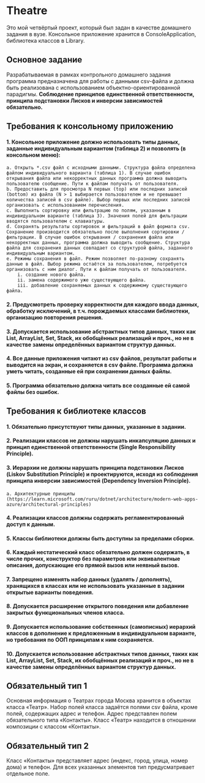 # Theatre
Это мой четвёртый проект, который был задан в качестве домашнего задания в вузе. Консольное приложение хранится в ConsoleApplication, библиотека классов в Library.
## Основное задание
Разрабатываемая в рамках контрольного домашнего задания программа предназначена для работы с данными csv-файла и должна быть реализована с использованием объектно-ориентированной парадигмы. 
**Соблюдение принципов единственной ответственности, принципа подстановки Лисков и инверсии зависимостей обязательно.**
## Требования к консольному приложению
#### 1. Консольное приложение должно использовать типы данных, заданные индивидуальным вариантом (таблица 2) и позволять (в консольном меню):
	a. Открыть *.csv файл с исходными данными. Структура файла определена файлом индивидуального варианта (таблица 1). В случае ошибок открывания файла или некорректных данных программа должна выводить пользователю сообщение. Пути к файлам получать от пользователя.
	b. Предоставить для просмотра N первых (top) или последних записей (bottom) из файла (N > 1 выбирается пользователем и не превышает количества записей в csv файле). Выбор первых или последних записей организовать с использованием перечисления.
	c. Выполнить сортировку или фильтрацию по полям, указанным в индивидуальном варианте (таблица 3). Значения полей для фильтрации вводятся пользователем с клавиатуры.
	d. Сохранять результаты сортировок и фильтраций в файл формата csv. Сохранение производится обязательно после выполнения сортировки / фильтрации. В случае ошибок открывания / сохранения файла или некорректных данных, программа должна выводить сообщение. Структура файла для сохранения данных совпадает со структурой файла, заданного индивидуальным вариантом.
	e. Режимы сохранения в файл. Режим позволяет по-разному сохранять данные в файл. Выбор режима остаётся за пользователем, потребуется организовать с ним диалог. Пути к файлам получать от пользователя.
		i. создание нового файла.
		ii. замена содержимого уже существующего файла.
		iii. добавление сохраняемых данных к содержимому существующего файла.
#### 2. Предусмотреть проверку корректности для каждого ввода данных, обработку исключений, в т.ч. порождаемых классами библиотеки, организацию повторения решения.
#### 3. Допускается использование абстрактных типов данных, таких как List, ArrayList, Set, Stack, их обобщённых реализаций и проч., но не в качестве замены определённых вариантом структур данных.
#### 4. Все данные приложения читают из csv файлов, результат работы и выводится на экран, и сохраняется в csv файле. Программа должна уметь читать, созданные ей при сохранении данных файлы.
#### 5. Программа обязательно должна читать все созданные ей самой файлы без ошибок.
## Требования к библиотеке классов
#### 1. Обязательно присутствуют типы данных, указанные в задании.
#### 2. Реализации классов не должны нарушать инкапсуляцию данных и принцип единственной ответственности (Single Responsibility Principle).
#### 3. Иерархии не должны нарушать принципа подстановки Лисков (Liskov Substitution Principle) и проектируются, исходя из соблюдения принципа инверсии зависимостей (Dependency Inversion Principle).
	a. Архитектурные принципы (https://learn.microsoft.com/ruru/dotnet/architecture/modern-web-apps-azure/architectural-principles) 
#### 4. Реализации классов должны содержать регламентированный доступ к данным.
#### 5. Классы библиотеки должны быть доступны за пределами сборки.
#### 6. Каждый нестатический класс обязательно должен содержать, в числе прочих, конструктор без параметров или эквивалентные описания, допускающие его прямой вызов или неявный вызов.
#### 7. Запрещено изменять набор данных (удалять / дополнять), хранящихся в классах или не использовать указанные в задании открытые варианты поведения.
#### 8. Допускается расширение открытого поведения или добавление закрытых функциональных членов класса.
#### 9. Допускается использование собственных (самописных) иерархий классов в дополнение к предложенным в индивидуальном варианте, но требования по ООП принципам к ним сохраняется.
#### 10. Допускается использование абстрактных типов данных, таких как List, ArrayList, Set, Stack, их обобщённых реализаций и проч., но не в качестве замены определённых вариантом структур данных.
## Обязательный тип 1
Основная информация о Театрах города Москва хранится в объектах класса «Театр». Набор полей класса задаётся полями csv файла, кроме полей, содержащих адрес и телефон. Адрес представлен полем обязательного типа «Контакты». Класс «Театр» находится в отношении композиции с классом «Контакты».
## Обязательный тип 2
Класс «Контакты» представляет адрес (индекс, город, улица, номер дома) и телефон. Для всех указанных элементов тип предусматривает отдельное поле.
